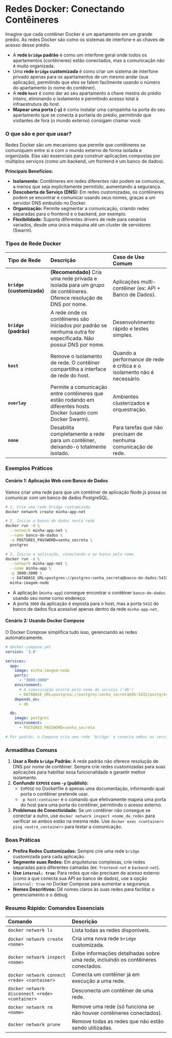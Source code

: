 # Redes Docker: Conectando Contêineres

Imagine que cada contêiner Docker é um apartamento em um grande prédio. As redes Docker são como os sistemas de interfone e as chaves de acesso desse prédio. 

- A **rede `bridge` padrão** é como um interfone geral onde todos os apartamentos (contêineres) estão conectados, mas a comunicação não é muito organizada.
- Uma **rede `bridge` customizada** é como criar um sistema de interfone privado apenas para os apartamentos de um mesmo andar (sua aplicação), permitindo que eles se falem facilmente usando o número do apartamento (o nome do contêiner).
- A **rede `host`** é como dar ao seu apartamento a chave mestra do prédio inteiro, eliminando o isolamento e permitindo acesso total à infraestrutura do host.
- **Mapear uma porta (`-p`)** é como instalar uma campainha na porta do seu apartamento que se conecta à portaria do prédio, permitindo que visitantes de fora (o mundo externo) consigam chamar você.

### O que são e por que usar?

Redes Docker são um mecanismo que permite que contêineres se comuniquem entre si e com o mundo externo de forma isolada e organizada. Elas são essenciais para construir aplicações compostas por múltiplos serviços (como um backend, um frontend e um banco de dados).

**Principais Benefícios:**

- **Isolamento:** Contêineres em redes diferentes não podem se comunicar, a menos que seja explicitamente permitido, aumentando a segurança.
- **Descoberta de Serviço (DNS):** Em redes customizadas, os contêineres podem se encontrar e comunicar usando seus nomes, graças a um servidor DNS embutido no Docker.
- **Organização:** Permite segmentar a comunicação, criando redes separadas para o frontend e o backend, por exemplo.
- **Flexibilidade:** Suporta diferentes drivers de rede para cenários variados, desde uma única máquina até um cluster de servidores (Swarm).

### Tipos de Rede Docker

| Tipo de Rede | Descrição | Caso de Uso Comum |
| :--- | :--- | :--- |
| **`bridge` (customizada)** | **(Recomendado)** Cria uma rede privada e isolada para um grupo de contêineres. Oferece resolução de DNS por nome. | Aplicações multi-contêiner (ex: API + Banco de Dados). |
| **`bridge` (padrão)** | A rede onde os contêineres são iniciados por padrão se nenhuma outra for especificada. Não possui DNS por nome. | Desenvolvimento rápido e testes simples. |
| **`host`** | Remove o isolamento de rede. O contêiner compartilha a interface de rede do host. | Quando a performance de rede é crítica e o isolamento não é necessário. |
| **`overlay`** | Permite a comunicação entre contêineres que estão rodando em diferentes hosts Docker (usado com Docker Swarm). | Ambientes clusterizados e orquestração. |
| **`none`** | Desabilita completamente a rede para um contêiner, deixando-o totalmente isolado. | Para tarefas que não precisam de nenhuma comunicação de rede. |

### Exemplos Práticos

#### Cenário 1: Aplicação Web com Banco de Dados

Vamos criar uma rede para que um contêiner de aplicação Node.js possa se comunicar com um banco de dados PostgreSQL.

```bash
# 1. Crie uma rede bridge customizada
docker network create minha-app-net

# 2. Inicie o banco de dados nesta rede
docker run -d \
  --network minha-app-net \
  --name banco-de-dados \
  -e POSTGRES_PASSWORD=senha_secreta \
  postgres

# 3. Inicie a aplicação, conectando-a ao banco pelo nome
docker run -d \
  --network minha-app-net \
  --name minha-app \
  -p 3000:3000 \
  -e DATABASE_URL=postgres://postgres:senha_secreta@banco-de-dados:5432/postgres \
  minha-imagem-node
```
- A aplicação (`minha-app`) consegue encontrar o contêiner `banco-de-dados` usando seu nome como endereço.
- A porta `3000` da aplicação é exposta para o host, mas a porta `5432` do banco de dados fica acessível apenas dentro da rede `minha-app-net`.

#### Cenário 2: Usando Docker Compose

O Docker Compose simplifica tudo isso, gerenciando as redes automaticamente.

```yaml
# docker-compose.yml
version: '3.8'

services:
  app:
    image: minha-imagem-node
    ports:
      - "3000:3000"
    environment:
      # A comunicação ocorre pelo nome do serviço ('db')
      - DATABASE_URL=postgres://postgres:senha_secreta@db:5432/postgres
    depends_on:
      - db

  db:
    image: postgres
    environment:
      - POSTGRES_PASSWORD=senha_secreta

# Por padrão, o Compose cria uma rede 'bridge' e conecta ambos os serviços a ela.
```

### Armadilhas Comuns

1.  **Usar a Rede `bridge` Padrão:** A rede padrão não oferece resolução de DNS por nome de contêiner. Sempre crie redes customizadas para suas aplicações para habilitar essa funcionalidade e garantir melhor isolamento.
2.  **Confundir `EXPOSE` com `-p` (publish):**
    - `EXPOSE` no Dockerfile é apenas uma documentação, informando qual porta o contêiner pretende usar.
    - `-p host:container` é o comando que efetivamente mapeia uma porta do host para uma porta do contêiner, permitindo o acesso externo.
3.  **Problemas de Conectividade:** Se um contêiner não consegue se conectar a outro, use `docker network inspect <nome_da_rede>` para verificar se ambos estão na mesma rede. Use `docker exec <container> ping <outro_container>` para testar a comunicação.

### Boas Práticas

- **Prefira Redes Customizadas:** Sempre crie uma rede `bridge` customizada para cada aplicação.
- **Segmente suas Redes:** Em arquiteturas complexas, crie redes separadas para diferentes camadas (ex: `frontend-net` e `backend-net`).
- **Use `internal: true`:** Para redes que não precisam de acesso externo (como a que conecta sua API ao banco de dados), use a opção `internal: true` no Docker Compose para aumentar a segurança.
- **Nomes Descritivos:** Dê nomes claros às suas redes para facilitar o gerenciamento e o debug.


### Resumo Rápido: Comandos Essenciais

| Comando | Descrição |
| :--- | :--- |
| `docker network ls` | Lista todas as redes disponíveis. |
| `docker network create <nome>` | Cria uma nova rede `bridge` customizada. |
| `docker network inspect <nome>` | Exibe informações detalhadas sobre uma rede, incluindo os contêineres conectados. |
| `docker network connect <rede> <container>` | Conecta um contêiner já em execução a uma rede. |
| `docker network disconnect <rede> <container>` | Desconecta um contêiner de uma rede. |
| `docker network rm <nome>` | Remove uma rede (só funciona se não houver contêineres conectados). |
| `docker network prune` | Remove todas as redes que não estão sendo utilizadas. |
